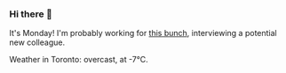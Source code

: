 ### Hi there :wave:

It's Monday! I'm probably working for [this bunch](https://github.com/kohofinancial), interviewing a potential new colleague.

Weather in Toronto: overcast, at -7°C.
